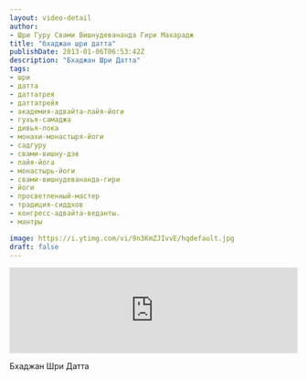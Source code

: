 ```yaml
---
layout: video-detail
author:
- Шри Гуру Свами Вишнудевананда Гири Махарадж
title: "бхаджан шри датта"
publishDate: 2013-01-06T06:53:42Z
description: "Бхаджан Шри Датта"
tags: 
- шри
- датта
- даттатрея
- даттатрейя
- академия-адвайта-лайя-йоги
- гухья-самаджа
- дивья-лока
- монахи-монастыря-йоги
- садгуру
- свами-вишну-дэв
- лайя-йога
- монастырь-йоги
- свами-вишнудевананда-гири
- йоги
- просветленный-мастер
- традиция-сиддхов
- конгресс-адвайта-веданты.
- мантры

image: https://i.ytimg.com/vi/9n3KmZJIvvE/hqdefault.jpg
draft: false
---
```


<iframe width="100%" src="https://www.youtube.com/embed/9n3KmZJIvvE" frameborder="0" allowfullscreen=""></iframe> 

 Бхаджан Шри Датта

  

 
